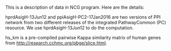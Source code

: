This is a description of data in NCG program. Here are the details:



hprdAsigH-13Jun12 and ppiAsigH-PC2-17Jan2016 are two versions of PPI network from two different releases of the integrated PathwayCommon (PC) resource. We use hprdAsigH-13Jun12 to do the computation.



hs_km is a pre-compiled pairwise Kappa similarity matrix of human genes from http://research.cchmc.org/pbge/slice.html.